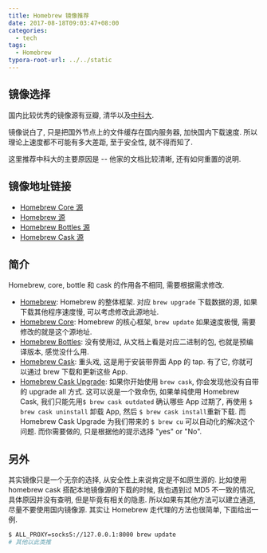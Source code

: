 ```yaml
---
title: Homebrew 镜像推荐
date: 2017-08-18T09:03:47+08:00
categories:
  - tech
tags:
  - Homebrew
typora-root-url: ../../static
---
```


## 镜像选择

国内比较优秀的镜像源有豆瓣, 清华以及[中科大](https://lug.ustc.edu.cn/wiki/start).

镜像说白了, 只是把国外节点上的文件缓存在国内服务器, 加快国内下载速度. 所以理论上速度都不可能有多大差距, 至于安全性, 就不得而知了.

这里推荐中科大的主要原因是 -- 他家的文档比较清晰, 还有如何重置的说明.

## 镜像地址链接

- [Homebrew Core 源](https://mirrors.ustc.edu.cn/help/homebrew-core.git.html)
- [Homebrew 源](https://mirrors.ustc.edu.cn/help/brew.git.html)
- [Homebrew Bottles 源](https://mirrors.ustc.edu.cn/help/homebrew-bottles.html)
- [Homebrew Cask 源](https://mirrors.ustc.edu.cn/help/homebrew-cask.git.html)

## 简介

Homebrew, core, bottle 和 cask 的作用各不相同, 需要根据需求修改.

- [Homebrew](https://github.com/Homebrew/brew): Homebrew 的整体框架. 对应 `brew upgrade` 下载数据的源, 如果下载其他程序速度慢, 可以考虑修改此源地址.
- [Homebrew Core](https://github.com/Homebrew/homebrew-core): Homebrew 的核心框架, `brew update` 如果速度极慢, 需要修改的就是这个源地址.
- [Homebrew Bottles](https://github.com/Homebrew/brew): 没有使用过, 从文档上看是对应二进制的包, 也就是预编译版本, 感觉没什么用.
- [Homebrew Cask](https://github.com/caskroom/homebrew-cask): 重头戏, 这是用于安装带界面 App 的 tap. 有了它, 你就可以通过 brew 下载和更新这些 App.
- [Homebrew Cask Upgrade](https://github.com/buo/homebrew-cask-upgrade): 如果你开始使用 `brew cask`, 你会发现他没有自带的 upgrade all 方式. 这可以说是一个致命伤, 如果单纯使用 Homebrew Cask, 我们只能先用`$ brew cask outdated` 确认哪些 App 过期了, 再使用 `$ brew cask uninstall` 卸载 App, 然后 `$ brew cask install`重新下载. 而 Homebrew Cask Upgrade 为我们带来的 `$ brew cu` 可以自动化的解决这个问题. 而你需要做的, 只是根据他的提示选择 "yes" or "No".

## 另外

其实镜像只是一个无奈的选择, 从安全性上来说肯定是不如原生源的. 比如使用 homebrew cask 搭配本地镜像源的下载的时候, 我也遇到过 MD5 不一致的情况, 具体原因并没有查明, 但是毕竟有相关的隐患. 所以如果有其他方法可以建立通道, 尽量不要使用国内镜像源. 其实让 Homebrew 走代理的方法也很简单, 下面给出一例.

```bash
$ ALL_PROXY=socks5://127.0.0.1:8000 brew update
# 其他以此类推
```
